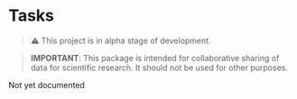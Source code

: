 # Tasks

> :warning: This project is in alpha stage of development.

> **IMPORTANT**: This package is intended for collaborative sharing of data for scientific research. It should not be used for other purposes.

Not yet documented
